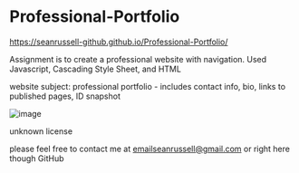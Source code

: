 # Professional-Portfolio

https://seanrussell-github.github.io/Professional-Portfolio/

Assignment is to create a professional website with navigation.
Used Javascript, Cascading Style Sheet, and HTML

website subject: professional portfolio - includes contact info, bio, links to published pages, ID snapshot


![image](https://user-images.githubusercontent.com/82774738/125010657-ca6fde80-e01b-11eb-9bb1-3c4279579c50.png)


unknown license


please feel free to contact me at
emailseanrussell@gmail.com 
or right here though GitHub
